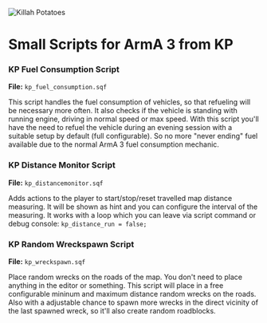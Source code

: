 ![Killah Potatoes](https://www.killahpotatoes.de/images/kp_banner.png)

# Small Scripts for ArmA 3 from KP

### KP Fuel Consumption Script
**File:** `kp_fuel_consumption.sqf`

This script handles the fuel consumption of vehicles, so that refueling will be necessary more often. It also checks if the vehicle is standing with running engine, driving in normal speed or max speed. With this script you'll have the need to refuel the vehicle during an evening session with a suitable setup by default (full configurable). So no more "never ending" fuel available due to the normal ArmA 3 fuel consumption mechanic.

### KP Distance Monitor Script
**File:** `kp_distancemonitor.sqf`

Adds actions to the player to start/stop/reset travelled map distance measuring. It will be shown as hint and you can configure the interval of the measuring. It works with a loop which you can leave via script command or debug console: `kp_distance_run = false;`

### KP Random Wreckspawn Script
**File:** `kp_wreckspawn.sqf`

Place random wrecks on the roads of the map. You don't need to place anything in the editor or something. This script will place in a free configurable mininum and maximum distance random wrecks on the roads. Also with a adjustable chance to spawn more wrecks in the direct vicinity of the last spawned wreck, so it'll also create random roadblocks. 